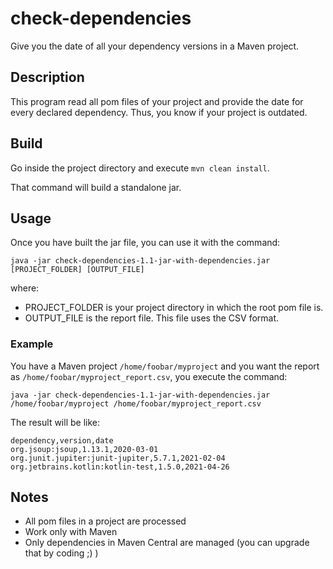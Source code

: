 # check-dependencies

Give you the date of all your dependency versions in a Maven project.

## Description

This program read all pom files of your project and provide the date for every declared dependency.
Thus, you know if your project is outdated.


## Build
Go inside the project directory and execute `mvn clean install`.

That command will build a standalone jar.

## Usage
Once you have built the jar file, you can use it with the command:

`java -jar check-dependencies-1.1-jar-with-dependencies.jar [PROJECT_FOLDER] [OUTPUT_FILE]`

where:
- PROJECT_FOLDER is your project directory in which the root pom file is.
- OUTPUT_FILE is the report file. This file uses the CSV format.

### Example
You have a Maven project `/home/foobar/myproject` and you want the report as `/home/foobar/myproject_report.csv`, you execute the command:

`java -jar check-dependencies-1.1-jar-with-dependencies.jar /home/foobar/myproject /home/foobar/myproject_report.csv`

The result will be like:
```shell
dependency,version,date
org.jsoup:jsoup,1.13.1,2020-03-01
org.junit.jupiter:junit-jupiter,5.7.1,2021-02-04
org.jetbrains.kotlin:kotlin-test,1.5.0,2021-04-26
```

## Notes
- All pom files in a project are processed
- Work only with Maven
- Only dependencies in Maven Central are managed (you can upgrade that by coding ;) )


